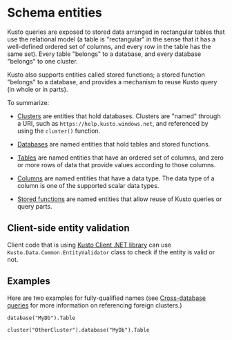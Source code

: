 # Schema entities

Kusto queries are exposed to stored data arranged in rectangular tables
that use the relational model (a table is "rectangular" in the sense that
it has a well-defined ordered set of columns, and every row in the table
has the same set). Every table "belongs" to a database, and every database
"belongs" to one cluster.

Kusto also supports entities called stored functions; a stored function
"belongs" to a database, and provides a mechanism to reuse Kusto query
(in whole or in parts).

To summarize:

* [Clusters](./clusters.md) are entities that hold databases.
  Clusters are "named" through a URI, such as `https://help.kusto.windows.net`,
  and referenced by using the `cluster()` function.

* [Databases](./databases.md) are named entities that hold tables
  and stored functions.

* [Tables](./tables.md) are named entities that have an ordered set
  of columns, and zero or more rows of data that provide values
  according to those columns.

* [Columns](./columns.md) are named entities that have a data type.
  The data type of a column is one of the supported scalar data types.

* [Stored functions](./stored-functions.md) are named entities that
  allow reuse of Kusto queries or query parts.

## Client-side entity validation

<!-- TODO: ZIVC: This section needs to be moved outside the query language section completely. -->

Client code that is using [Kusto Client .NET library](https://kusdoc2.azurewebsites.net/docs/api/using_the_kusto_client_library.html) can 
use `Kusto.Data.Common.EntityValidator` class to check if the entity is valid or not.

## Examples

<!-- This should be moved out as well -->

Here are two examples for fully-qualified names
(see [Cross-database queries](../syntax.md#queries) for more information
on referencing foreign clusters.)
 
```
database("MyDb").Table

cluster("OtherCluster").database("MyDb").Table
```



